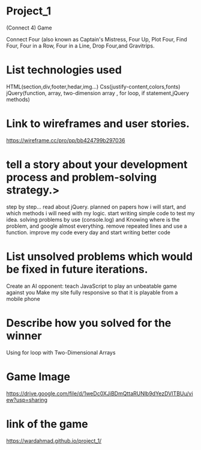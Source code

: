 # Project_1

(Connect 4) Game

Connect Four (also known as Captain's Mistress, Four Up, Plot Four, Find Four, Four in a Row, Four in a Line, Drop Four,and Gravitrips.

# List technologies used
HTML(section,div,footer,hedar,img...)
Css(justify-content,colors,fonts)
jQuery(function, array, two-dimension array , for loop, if statement,jQuery methods)


# Link to wireframes and user stories.
https://wireframe.cc/pro/pp/bb424799b297036

# tell a story about your development process and problem-solving strategy.>
step by step...
read about jQuery.
planned on papers how i will start, and which methods i will need with my logic.
start writing simple code to test my idea.
solving problems by use (console.log) and Knowing where is the problem, and google almost everything.
remove repeated lines and use a function.
improve my code every day and start writing better code

# List unsolved problems which would be fixed in future iterations.
Create an AI opponent: teach JavaScript to play an unbeatable game against you
Make my site fully responsive so that it is playable from a mobile phone


# Describe how you solved for the winner
Using for loop with Two-Dimensional Arrays

# Game Image 
https://drive.google.com/file/d/1weDc0XJiBDmQttaRUNlb9dYezDVITBUu/view?usp=sharing

# link of the game
https://wardahmad.github.io/project_1/

